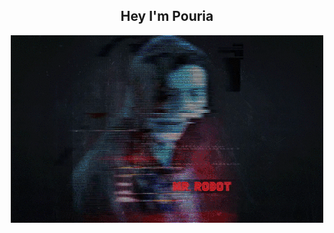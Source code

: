 <div align="center">
<h2 >Hey I'm Pouria</h2>
<img src="./62396_full-retina.gif"/>
</div>

<div>
<p></p>
</div>
